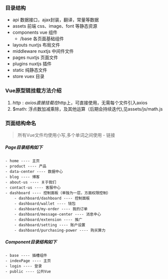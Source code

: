 ### 目录结构

- api 数据接口，ajax封装，翻译，常量等数据
- assets 前端 css、image、font 等静态资源
- components vue 组件
  - /base 各页面基础组件
- layouts nuxtjs 布局文件
- middleware nuxtjs 中间件文件
- pages nuxtjs 页面文件
- plugins nuxtjs 插件
- static 纯静态文件
- store vuex 目录

### Vue原型链挂载方法介绍
1. $http: axios直接挂载在$http上，可直接使用，无需每个文件引入axios
2. $math: 浮点数加减乘除，及其他运算（后期会持续迭代),见assets/js/math.js

### 页面结构命名
> 所有Vue文件均使用小写,多个单词之间使用 - 链接

##### Page目录结构如下

    - home ---- 主页 
    - product ---- 产品 
    - data-center ---- 数据中心 
    - blog ---- 博客 
    - about-us ---- 关于我们 
    - contact-us ---- 客服中心 
    - dashboard ---- 控制面板（单独为一层，方面权限控制） 
        - dashboard/dashboard ---- 控制面板 
        - dashboard/wallet ---- 钱包 
        - dashboard/my-order ---- 我的订单 
        - dashboard/message-center ---- 消息中心 
        - dashboard/extension ---- 推广 
        - dashboard/setting ---- 账户设置 
        - dashboard/purchasing-power ---- 购买算力 

##### Component目录结构如下

    - base ---- 插槽组件
    - indexPage ---- 主页
    - login ---- 登录
    - public ---- 公共Vue
    
